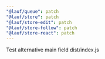 ```yaml
---
"@lauf/queue": patch
"@lauf/store": patch
"@lauf/store-edit": patch
"@lauf/store-follow": patch
"@lauf/store-react": patch
---
```


Test alternative main field dist/index.js

